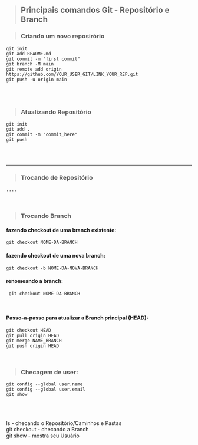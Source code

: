> ## Principais comandos Git - Repositório e Branch

> ### Criando um novo reposirório 
<!-- #### echo "# DSA-CoursePy" >> README.md -->
    git init
    git add README.md   
    git commit -m "first commit"
    git branch -M main
    git remote add origin https://github.com/YOUR_USER_GIT/LINK_YOUR_REP.git
    git push -u origin main
</br></br> 

> ### Atualizando Repositório 
    git init
    git add . 
    git commit -m "commit_here"
    git push
</br></br> 

____________________________________________________ 
<!-- user now: AnaluArcanjo -->

> ### Trocando de Repositório
    ....
</br>

> ### Trocando Branch

#### fazendo checkout de uma branch existente: </br>  
    git checkout NOME-DA-BRANCH

#### fazendo checkout de uma nova branch: </br> 
    git checkout -b NOME-DA-NOVA-BRANCH

#### renomeando a branch: </br>
     git checkout NOME-DA-BRANCH

</br>

#### Passo-a-passo para atualizar a Branch principal (HEAD): </br>
    git checkout HEAD 
    git pull origin HEAD 
    git merge NAME_BRANCH 
    git push origin HEAD 

</br>

> ### Checagem de user:
    git config --global user.name
    git config --global user.email
    git show

</br></br> 

ls               -   checando o Repositório/Caminhos e Pastas </br>
git checkout     -   checando a Branch </br>
git show         -   mostra seu Usuário </br><br>









